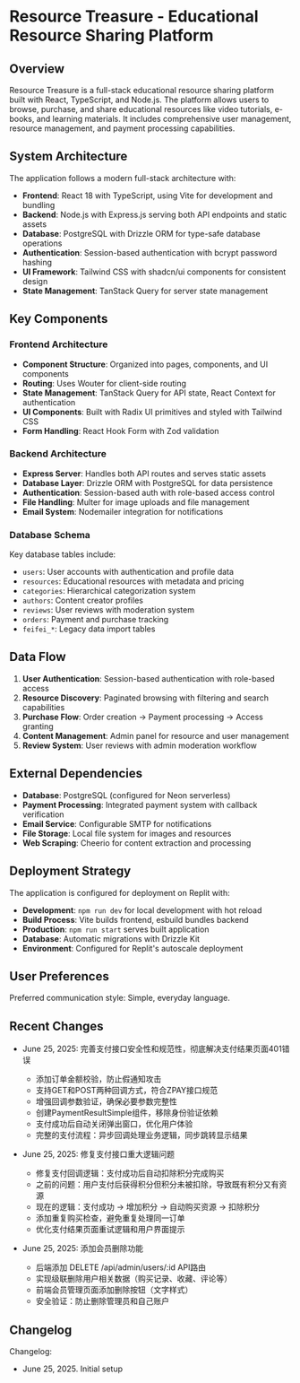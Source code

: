 # Resource Treasure - Educational Resource Sharing Platform

## Overview

Resource Treasure is a full-stack educational resource sharing platform built with React, TypeScript, and Node.js. The platform allows users to browse, purchase, and share educational resources like video tutorials, e-books, and learning materials. It includes comprehensive user management, resource management, and payment processing capabilities.

## System Architecture

The application follows a modern full-stack architecture with:

- **Frontend**: React 18 with TypeScript, using Vite for development and bundling
- **Backend**: Node.js with Express.js serving both API endpoints and static assets
- **Database**: PostgreSQL with Drizzle ORM for type-safe database operations
- **Authentication**: Session-based authentication with bcrypt password hashing
- **UI Framework**: Tailwind CSS with shadcn/ui components for consistent design
- **State Management**: TanStack Query for server state management

## Key Components

### Frontend Architecture
- **Component Structure**: Organized into pages, components, and UI components
- **Routing**: Uses Wouter for client-side routing
- **State Management**: TanStack Query for API state, React Context for authentication
- **UI Components**: Built with Radix UI primitives and styled with Tailwind CSS
- **Form Handling**: React Hook Form with Zod validation

### Backend Architecture
- **Express Server**: Handles both API routes and serves static assets
- **Database Layer**: Drizzle ORM with PostgreSQL for data persistence
- **Authentication**: Session-based auth with role-based access control
- **File Handling**: Multer for image uploads and file management
- **Email System**: Nodemailer integration for notifications

### Database Schema
Key database tables include:
- `users`: User accounts with authentication and profile data
- `resources`: Educational resources with metadata and pricing
- `categories`: Hierarchical categorization system
- `authors`: Content creator profiles
- `reviews`: User reviews with moderation system
- `orders`: Payment and purchase tracking
- `feifei_*`: Legacy data import tables

## Data Flow

1. **User Authentication**: Session-based authentication with role-based access
2. **Resource Discovery**: Paginated browsing with filtering and search capabilities
3. **Purchase Flow**: Order creation → Payment processing → Access granting
4. **Content Management**: Admin panel for resource and user management
5. **Review System**: User reviews with admin moderation workflow

## External Dependencies

- **Database**: PostgreSQL (configured for Neon serverless)
- **Payment Processing**: Integrated payment system with callback verification
- **Email Service**: Configurable SMTP for notifications
- **File Storage**: Local file system for images and resources
- **Web Scraping**: Cheerio for content extraction and processing

## Deployment Strategy

The application is configured for deployment on Replit with:
- **Development**: `npm run dev` for local development with hot reload
- **Build Process**: Vite builds frontend, esbuild bundles backend
- **Production**: `npm run start` serves built application
- **Database**: Automatic migrations with Drizzle Kit
- **Environment**: Configured for Replit's autoscale deployment

## User Preferences

Preferred communication style: Simple, everyday language.

## Recent Changes

- June 25, 2025: 完善支付接口安全性和规范性，彻底解决支付结果页面401错误
  - 添加订单金额校验，防止假通知攻击
  - 支持GET和POST两种回调方式，符合ZPAY接口规范
  - 增强回调参数验证，确保必要参数完整性
  - 创建PaymentResultSimple组件，移除身份验证依赖
  - 支付成功后自动关闭弹出窗口，优化用户体验
  - 完整的支付流程：异步回调处理业务逻辑，同步跳转显示结果

- June 25, 2025: 修复支付接口重大逻辑问题
  - 修复支付回调逻辑：支付成功后自动扣除积分完成购买
  - 之前的问题：用户支付后获得积分但积分未被扣除，导致既有积分又有资源
  - 现在的逻辑：支付成功 → 增加积分 → 自动购买资源 → 扣除积分
  - 添加重复购买检查，避免重复处理同一订单
  - 优化支付结果页面重试逻辑和用户界面提示

- June 25, 2025: 添加会员删除功能
  - 后端添加 DELETE /api/admin/users/:id API路由
  - 实现级联删除用户相关数据（购买记录、收藏、评论等）
  - 前端会员管理页面添加删除按钮（文字样式）
  - 安全验证：防止删除管理员和自己账户

## Changelog

Changelog:
- June 25, 2025. Initial setup